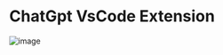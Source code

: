 # ChatGpt VsCode Extension
![image](https://user-images.githubusercontent.com/116735972/206892835-0b52dd19-e1e4-4075-a1f6-eee4890f0fb5.png)
